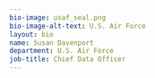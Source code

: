 ```yaml
---
bio-image: usaf_seal.png
bio-image-alt-text: U.S. Air Force
layout: bio
name: Susan Davenport
department: U.S. Air Force
job-title: Chief Data Officer
---
```

